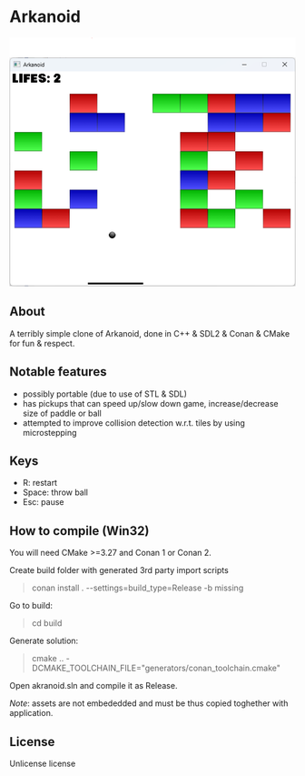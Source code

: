 # Arkanoid

![](screenshot.png)

## About

A terribly simple clone of Arkanoid, done in C++ & SDL2 & Conan & CMake for fun & respect.

## Notable features
- possibly portable (due to use of STL & SDL)
- has pickups that can speed up/slow down game, increase/decrease size of paddle or ball
- attempted to improve collision detection w.r.t. tiles by using microstepping
## Keys
- R: restart
- Space: throw ball
- Esc: pause
## How to compile (Win32)

You will need CMake >=3.27 and Conan 1 or Conan 2.

Create build folder with generated 3rd party import scripts
> conan install . --settings=build_type=Release -b missing

Go to build:
> cd build

Generate solution:
> cmake .. -DCMAKE_TOOLCHAIN_FILE="generators/conan_toolchain.cmake"

Open akranoid.sln and compile it as Release.

*Note*: assets are not embededded and must be thus copied toghether with application.

## License
Unlicense license